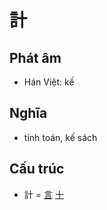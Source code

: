 # 計

## Phát âm
* Hán Việt: kế

## Nghĩa
* tính toán, kế sách

## Cấu trúc
* 計 = [言](言.md) [十](十.md)

<script>window.HANZI_FIELD='計';</script>